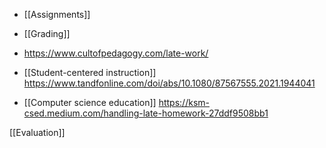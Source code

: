   - [[Assignments]]
  - [[Grading]]

  - https://www.cultofpedagogy.com/late-work/
  -  [[Student-centered instruction]]
    https://www.tandfonline.com/doi/abs/10.1080/87567555.2021.1944041

  - [[Computer science education]]
    https://ksm-csed.medium.com/handling-late-homework-27ddf9508bb1

[[Evaluation]]